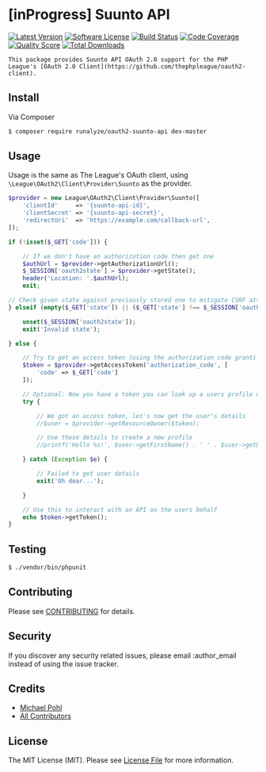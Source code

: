 # [inProgress] Suunto API

[![Latest Version](https://img.shields.io/github/release/runalyze/oauth2-suunto-api.svg?style=flat)](https://github.com/runalyze/oauth2-suunto-api/releases)
[![Software License](https://img.shields.io/badge/license-MIT-brightgreen.svg?style=flat-square)](LICENSE.md)
[![Build Status](https://img.shields.io/travis/runalyze/oauth2-suunto-api/master.svg?style=flat-square)](https://travis-ci.org/runalyze/oauth2-suunto-api)
[![Code Coverage](https://img.shields.io/scrutinizer/coverage/g/runalyze/oauth2-suunto-api.svg?style=flat-square)](https://scrutinizer-ci.com/g/runalyze/oauth2-suunto-api/?branch=master)
[![Quality Score](https://img.shields.io/scrutinizer/g/runalyze/oauth2-suunto-api.svg?style=flat-square)](https://scrutinizer-ci.com/g/runalyze/oauth2-suunto-api/?branch=master)
[![Total Downloads](https://img.shields.io/packagist/dt/runalyze/oauth2-suunto-api.svg?style=flat-square)](https://packagist.org/packages/runalyze/oauth2-suunto-api)

    This package provides Suunto API OAuth 2.0 support for the PHP League's [OAuth 2.0 Client](https://github.com/thephpleague/oauth2-client).

## Install

Via Composer

``` bash
$ composer require runalyze/oauth2-suunto-api dev-master
```

## Usage

Usage is the same as The League's OAuth client, using `\League\OAuth2\Client\Provider\Suunto` as the provider.

``` php
$provider = new League\OAuth2\Client\Provider\Suunto([
    'clientId'     => '{suunto-api-id}',
    'clientSecret' => '{suunto-api-secret}',
    'redirectUri'  => 'https://example.com/callback-url',
]);

if (!isset($_GET['code'])) {

    // If we don't have an authorization code then get one
    $authUrl = $provider->getAuthorizationUrl();
    $_SESSION['oauth2state'] = $provider->getState();
    header('Location: '.$authUrl);
    exit;

// Check given state against previously stored one to mitigate CSRF attack
} elseif (empty($_GET['state']) || ($_GET['state'] !== $_SESSION['oauth2state'])) {

    unset($_SESSION['oauth2state']);
    exit('Invalid state');

} else {

    // Try to get an access token (using the authorization code grant)
    $token = $provider->getAccessToken('authorization_code', [
        'code' => $_GET['code']
    ]);

    // Optional: Now you have a token you can look up a users profile data
    try {

        // We got an access token, let's now get the user's details
        //$user = $provider->getResourceOwner($token);

        // Use these details to create a new profile
        //printf('Hello %s!', $user->getFirstName() . ' ' . $user->getLastName());

    } catch (Exception $e) {

        // Failed to get user details
        exit('Oh dear...');

    }

    // Use this to interact with an API on the users behalf
    echo $token->getToken();
}
```

## Testing

``` bash
$ ./vendor/bin/phpunit
```

## Contributing

Please see [CONTRIBUTING](CONTRIBUTING.md) for details.

## Security

If you discover any security related issues, please email :author_email instead of using the issue tracker.

## Credits

- [Michael Pohl](https://github.com/mipapo)
- [All Contributors](https://github.com/runalyze/oauth2-suunto-api/graphs/contributors)

## License

The MIT License (MIT). Please see [License File](LICENSE.md) for more information.
